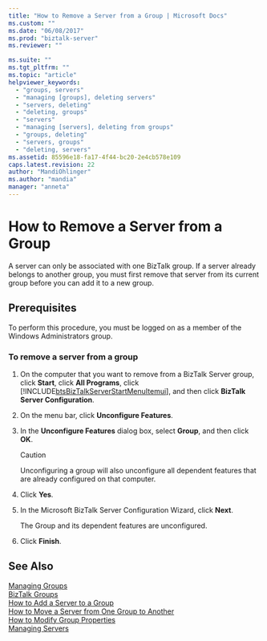 ```yaml
---
title: "How to Remove a Server from a Group | Microsoft Docs"
ms.custom: ""
ms.date: "06/08/2017"
ms.prod: "biztalk-server"
ms.reviewer: ""

ms.suite: ""
ms.tgt_pltfrm: ""
ms.topic: "article"
helpviewer_keywords: 
  - "groups, servers"
  - "managing [groups], deleting servers"
  - "servers, deleting"
  - "deleting, groups"
  - "servers"
  - "managing [servers], deleting from groups"
  - "groups, deleting"
  - "servers, groups"
  - "deleting, servers"
ms.assetid: 85596e18-fa17-4f44-bc20-2e4cb578e109
caps.latest.revision: 22
author: "MandiOhlinger"
ms.author: "mandia"
manager: "anneta"
---
```

# How to Remove a Server from a Group
A server can only be associated with one BizTalk group. If a server already belongs to another group, you must first remove that server from its current group before you can add it to a new group.  
  
## Prerequisites  
 To perform this procedure, you must be logged on as a member of the Windows Administrators group.  
  
### To remove a server from a group  
  
1. On the computer that you want to remove from a BizTalk Server group, click **Start**, click **All Programs**, click [!INCLUDE[btsBizTalkServerStartMenuItemui](../includes/btsbiztalkserverstartmenuitemui-md.md)], and then click **BizTalk Server Configuration**.  
  
2. On the menu bar, click **Unconfigure Features**.  
  
3. In the **Unconfigure Features** dialog box, select **Group**, and then click **OK**.  
  
   > [!CAUTION]
   >  Unconfiguring a group will also unconfigure all dependent features that are already configured on that computer.  
  
4. Click **Yes**.  
  
5. In the Microsoft BizTalk Server Configuration Wizard, click **Next**.  
  
    The Group and its dependent features are unconfigured.  
  
6. Click **Finish**.  
  
## See Also  
 [Managing Groups](../core/managing-groups.md)   
 [BizTalk Groups](../core/biztalk-groups.md)   
 [How to Add a Server to a Group](../core/how-to-add-a-server-to-a-group.md)   
 [How to Move a Server from One Group to Another](../core/how-to-move-a-server-from-one-group-to-another.md)   
 [How to Modify Group Properties](../core/how-to-modify-group-properties.md)   
 [Managing Servers](../core/managing-servers.md)